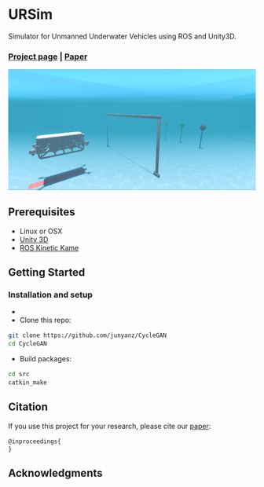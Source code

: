 <!-- <img src='docs/assets/unity_scene.png' align="right" width=200> -->
# URSim

Simulator for Unmanned Underwater Vehicles using ROS and Unity3D.

### [Project page](https://srmauvsoftware.github.io/ursim/) |   [Paper]()

<img src="docs/assets/unity_scene.png" width="1000px"/>

## Prerequisites
- Linux or OSX
- [Unity 3D](https://unity.com/)
- [ROS Kinetic Kame](http://wiki.ros.org/kinetic#Installation)

## Getting Started
### Installation and setup
- 
- Clone this repo:
```bash
git clone https://github.com/junyanz/CycleGAN
cd CycleGAN
```

- Build packages:
```bash
cd src
catkin_make
```

## Citation
If you use this project for your research, please cite our [paper](https://srmauvsoftware.github.io/ursim/):

```
@inproceedings{
}

```


## Acknowledgments
